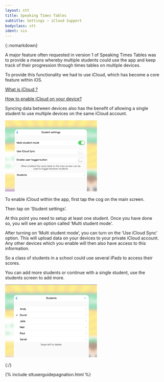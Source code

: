 ```yaml
---
layout: stt
title: Speaking Times Tables
subtitle: Settings – iCloud Support
bodyclass: stt
ident: sis
---
```

{::nomarkdown}
<p>
	A major feature often requested in version 1 of Speaking Times Tables was to provide a means whereby multiple students could use the app and keep track of their progression through times tables on multiple devices.
</p>
<p>
	To provide this functionality we had to use iCloud, which has become a core feature within iOS.
</p>
<a href="https://www.apple.com/uk/icloud/" target="_new">What is iCloud ?</a>

<a href="https://www.apple.com/uk/icloud/setup/ios.html" target="_new">How to enable iCloud on your device?</a>
<p>
	Syncing data between devices also has the benefit of allowing a single student to use multiple devices on the same iCloud account.
</p>
<div class="container-table">
	<div class="center-block">
		<a href="{{ site.baseurl }}/static/stt_userguides/ipad-student-settings.png" class="thickbox">
			<img title="Speaking Times Tables Student settings" height="233" width="300" src="/static/img-300/ipad-student-settings.png">
		</a>
	</div>
</div>
<p>
	To enable iCloud within the app, first tap the cog on the main screen.
</p>
<p>
	Then tap on ‘Student settings’.
</p>
<p>
	At this point you need to setup at least one student. Once you have done so, you will see an option called ‘Multi student mode’.
</p>
<p>
	After turning on ‘Multi student mode’, you can turn on the ‘Use iCloud Sync’ option. This will upload data on your devices to your private iCloud account. Any other devices which you enable will then also have access to this information.
</p>
<p>
	So a class of students in a school could use several iPads to access their scores.
</p>
<p>
	You can add more students or continue with a single student, use the students screen to add more.
</p>
<div class="container-table">
	<div class="center-block">
		<a href="{{ site.baseurl }}/static/stt_userguides/ipad-student-list.png" class="thickbox">
			<img title="Speaking Times Tables Students" height="238" width="300" src="/static/img-300/ipad-student-list.png">
		</a>
	</div>
</div>

{:/}

{% include sttuserguidepagnation.html %}
